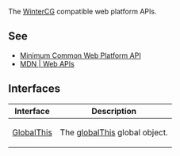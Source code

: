 The [WinterCG](https://wintercg.org/) compatible web platform APIs.

## See

 - [Minimum Common Web Platform API](https://common-min-api.proposal.wintercg.org/)
 - [MDN | Web APIs](https://developer.mozilla.org/en-US/docs/Web/API)

## Interfaces

<table>
<thead>
<tr>
<th>Interface</th>
<th>Description</th>
</tr>
</thead>
<tbody>
<tr>
<td>

[GlobalThis](interfaces/GlobalThis.md)

</td>
<td>

The [globalThis](https://developer.mozilla.org/docs/Web/JavaScript/Reference/Global_Objects/globalThis) global object.

</td>
</tr>
</tbody>
</table>
